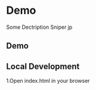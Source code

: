 # Demo 

Some Dectription Sniper jp

## Demo



## Local Development 

1.Open index.html in your browser 




